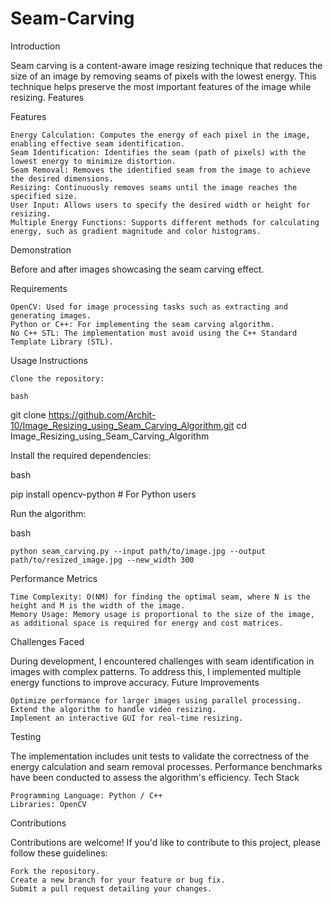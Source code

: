 # Seam-Carving

Introduction

Seam carving is a content-aware image resizing technique that reduces the size of an image by removing seams of pixels with the lowest energy. This technique helps preserve the most important features of the image while resizing.
Features

Features

    Energy Calculation: Computes the energy of each pixel in the image, enabling effective seam identification.
    Seam Identification: Identifies the seam (path of pixels) with the lowest energy to minimize distortion.
    Seam Removal: Removes the identified seam from the image to achieve the desired dimensions.
    Resizing: Continuously removes seams until the image reaches the specified size.
    User Input: Allows users to specify the desired width or height for resizing.
    Multiple Energy Functions: Supports different methods for calculating energy, such as gradient magnitude and color histograms.

Demonstration

Before and after images showcasing the seam carving effect.



Requirements

    OpenCV: Used for image processing tasks such as extracting and generating images.
    Python or C++: For implementing the seam carving algorithm.
    No C++ STL: The implementation must avoid using the C++ Standard Template Library (STL).

Usage Instructions

    Clone the repository:

    bash

git clone https://github.com/Archit-10/Image_Resizing_using_Seam_Carving_Algorithm.git
cd Image_Resizing_using_Seam_Carving_Algorithm

Install the required dependencies:

bash

pip install opencv-python  # For Python users

Run the algorithm:

bash

    python seam_carving.py --input path/to/image.jpg --output path/to/resized_image.jpg --new_width 300

Performance Metrics

    Time Complexity: O(NM) for finding the optimal seam, where N is the height and M is the width of the image.
    Memory Usage: Memory usage is proportional to the size of the image, as additional space is required for energy and cost matrices.

Challenges Faced

During development, I encountered challenges with seam identification in images with complex patterns. To address this, I implemented multiple energy functions to improve accuracy.
Future Improvements

    Optimize performance for larger images using parallel processing.
    Extend the algorithm to handle video resizing.
    Implement an interactive GUI for real-time resizing.

Testing

The implementation includes unit tests to validate the correctness of the energy calculation and seam removal processes. Performance benchmarks have been conducted to assess the algorithm's efficiency.
Tech Stack

    Programming Language: Python / C++
    Libraries: OpenCV

Contributions

Contributions are welcome! If you'd like to contribute to this project, please follow these guidelines:

    Fork the repository.
    Create a new branch for your feature or bug fix.
    Submit a pull request detailing your changes.    




